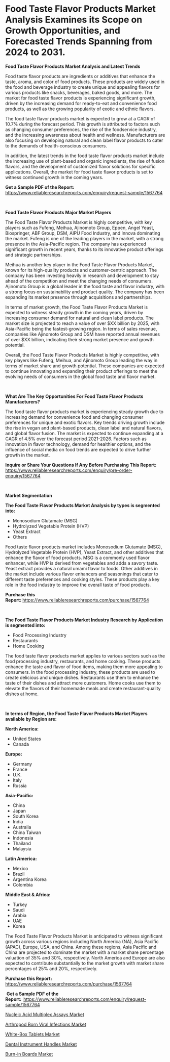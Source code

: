 <p><h1>Food Taste Flavor Products Market Analysis Examines its Scope on Growth Opportunities, and Forecasted Trends Spanning from 2024 to 2031.</h1></p><p><strong>Food Taste Flavor Products Market Analysis and Latest Trends</strong></p>
<p><p>Food taste flavor products are ingredients or additives that enhance the taste, aroma, and color of food products. These products are widely used in the food and beverage industry to create unique and appealing flavors for various products like snacks, beverages, baked goods, and more. The market for food taste flavor products is experiencing significant growth, driven by the increasing demand for ready-to-eat and convenience food products, as well as the growing popularity of exotic and ethnic flavors.</p><p>The food taste flavor products market is expected to grow at a CAGR of 10.7% during the forecast period. This growth is attributed to factors such as changing consumer preferences, the rise of the foodservice industry, and the increasing awareness about health and wellness. Manufacturers are also focusing on developing natural and clean label flavor products to cater to the demands of health-conscious consumers.</p><p>In addition, the latest trends in the food taste flavor products market include the increasing use of plant-based and organic ingredients, the rise of fusion flavors, and the development of customized flavor solutions for specific applications. Overall, the market for food taste flavor products is set to witness continued growth in the coming years.</p></p>
<p><strong>Get a Sample PDF of the Report:&nbsp;</strong> <a href="https://www.reliableresearchreports.com/enquiry/request-sample/1567764">https://www.reliableresearchreports.com/enquiry/request-sample/1567764</a></p>
<p>&nbsp;</p>
<p><strong>Food Taste Flavor Products Major Market Players</strong></p>
<p><p>The Food Taste Flavor Products Market is highly competitive, with key players such as Fufeng, Meihua, Ajinomoto Group, Eppen, Angel Yeast, Biospringer, ABF Group, DSM, AIPU Food Industry, and Innova dominating the market. Fufeng is one of the leading players in the market, with a strong presence in the Asia-Pacific region. The company has experienced significant growth in recent years, thanks to its innovative product offerings and strategic partnerships.</p><p>Meihua is another key player in the Food Taste Flavor Products Market, known for its high-quality products and customer-centric approach. The company has been investing heavily in research and development to stay ahead of the competition and meet the changing needs of consumers. Ajinomoto Group is a global leader in the food taste and flavor industry, with a strong focus on sustainability and product quality. The company has been expanding its market presence through acquisitions and partnerships.</p><p>In terms of market growth, the Food Taste Flavor Products Market is expected to witness steady growth in the coming years, driven by increasing consumer demand for natural and clean label products. The market size is projected to reach a value of over $XX billion by 2025, with Asia-Pacific being the fastest-growing region. In terms of sales revenue, companies like Ajinomoto Group and DSM have reported annual revenues of over $XX billion, indicating their strong market presence and growth potential.</p><p>Overall, the Food Taste Flavor Products Market is highly competitive, with key players like Fufeng, Meihua, and Ajinomoto Group leading the way in terms of market share and growth potential. These companies are expected to continue innovating and expanding their product offerings to meet the evolving needs of consumers in the global food taste and flavor market.</p></p>
<p>&nbsp;</p>
<p><strong>What Are The Key Opportunities For Food Taste Flavor Products Manufacturers?</strong></p>
<p><p>The food taste flavor products market is experiencing steady growth due to increasing demand for convenience food and changing consumer preferences for unique and exotic flavors. Key trends driving growth include the rise in vegan and plant-based products, clean label and natural flavors, and global flavor fusion. The market is expected to continue expanding at a CAGR of 4.5% over the forecast period 2021-2026. Factors such as innovation in flavor technology, demand for healthier options, and the influence of social media on food trends are expected to drive further growth in the market.</p></p>
<p><strong>Inquire or Share Your Questions If Any Before Purchasing This Report:</strong> <a href="https://www.reliableresearchreports.com/enquiry/pre-order-enquiry/1567764">https://www.reliableresearchreports.com/enquiry/pre-order-enquiry/1567764</a></p>
<p>&nbsp;</p>
<p><strong>Market Segmentation</strong></p>
<p><strong>The Food Taste Flavor Products Market Analysis by types is segmented into:</strong></p>
<p><ul><li>Monosodium Glutamate (MSG)</li><li>Hydrolyzed Vegetable Protein (HVP)</li><li>Yeast Extract</li><li>Others</li></ul></p>
<p><p>Food taste flavor products market includes Monosodium Glutamate (MSG), Hydrolyzed Vegetable Protein (HVP), Yeast Extract, and other additives that enhance the flavor of food products. MSG is a commonly used flavor enhancer, while HVP is derived from vegetables and adds a savory taste. Yeast extract provides a natural umami flavor to foods. Other additives in the market include various flavor enhancers and seasonings that cater to different taste preferences and cooking styles. These products play a key role in the food industry to improve the overall taste of food products.</p></p>
<p><strong>Purchase this Report:&nbsp;</strong><a href="https://www.reliableresearchreports.com/purchase/1567764">https://www.reliableresearchreports.com/purchase/1567764</a></p>
<p>&nbsp;</p>
<p><strong>The Food Taste Flavor Products Market Industry Research by Application is segmented into:</strong></p>
<p><ul><li>Food Processing Industry</li><li>Restaurants</li><li>Home Cooking</li></ul></p>
<p><p>The food taste flavor products market applies to various sectors such as the food processing industry, restaurants, and home cooking. These products enhance the taste and flavor of food items, making them more appealing to consumers. In the food processing industry, these products are used to create delicious and unique dishes. Restaurants use them to enhance the taste of their dishes and attract more customers. Home cooks use them to elevate the flavors of their homemade meals and create restaurant-quality dishes at home.</p></p>
<p>&nbsp;</p>
<p><strong>In terms of Region, the Food Taste Flavor Products Market Players available by Region are:</strong></p>
<p>
    <p> <strong> North America: </strong>
        <ul>
            <li>United States</li>
            <li>Canada</li>
        </ul>
        </p> 
    <p> <strong> Europe: </strong>
        <ul>
            <li>Germany</li>
            <li>France</li>
            <li>U.K.</li>
            <li>Italy</li>
            <li>Russia</li>
        </ul>
        </p> 
    <p> <strong> Asia-Pacific: </strong>
        <ul>
            <li>China</li>
            <li>Japan</li>
            <li>South Korea</li>
            <li>India</li>
            <li>Australia</li>
            <li>China Taiwan</li>
            <li>Indonesia</li>
            <li>Thailand</li>
            <li>Malaysia</li>
        </ul>
        </p> 
    <p> <strong> Latin America: </strong>
        <ul>
            <li>Mexico</li>
            <li>Brazil</li>
            <li>Argentina Korea</li>
            <li>Colombia</li>
        </ul>
        </p> 
    <p> <strong> Middle East & Africa: </strong>
        <ul>
            <li>Turkey</li>
            <li>Saudi</li>
            <li>Arabia</li>
            <li>UAE</li>
            <li>Korea</li>
        </ul>
    </p>
    </p>
<p><p>The Food Taste Flavor Products Market is anticipated to witness significant growth across various regions including North America (NA), Asia Pacific (APAC), Europe, USA, and China. Among these regions, Asia Pacific and China are projected to dominate the market with a market share percentage valuation of 35% and 30%, respectively. North America and Europe are also expected to contribute substantially to the market growth with market share percentages of 25% and 20%, respectively.</p></p>
<p><strong>Purchase this Report: </strong><a href="https://www.reliableresearchreports.com/purchase/1567764">https://www.reliableresearchreports.com/purchase/1567764</a></p>
<p>&nbsp;<strong>Get a Sample PDF of the Report:&nbsp;&nbsp;</strong><a href="https://www.reliableresearchreports.com/enquiry/request-sample/1567764">https://www.reliableresearchreports.com/enquiry/request-sample/1567764</a></p>
<p><strong></strong></p>
<p><p><a href="https://medium.com/@jerrodhilll68/nucleic-acid-multiplex-assays-market-insight-market-trends-growth-forecasted-from-2024-to-2031-e32e61be02c2">Nucleic Acid Multiplex Assays Market</a></p><p><a href="https://medium.com/@jerrodhilll68/arthropod-born-viral-infections-market-furnishes-information-on-market-share-market-trends-and-2bd1f2d99c70">Arthropod Born Viral Infections Market</a></p><p><a href="https://github.com/mauripalmi/Market-Research-Report-List-1/blob/main/white-box-tablets-market.md">White-Box Tablets Market</a></p><p><a href="https://medium.com/@rosiekuhn_28077/dental-instrument-handles-market-exploring-market-share-market-trends-and-future-growth-4298ce1d5b02">Dental Instrument Handles Market</a></p><p><a href="https://github.com/nicoletavirag/Market-Research-Report-List-1/blob/main/burn-in-boards-market.md">Burn-in Boards Market</a></p></p>